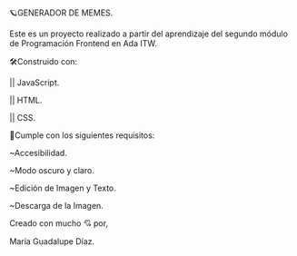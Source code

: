 🪐GENERADOR DE MEMES.

Este es un proyecto realizado a partir del aprendizaje del segundo módulo de Programación Frontend en Ada ITW.

🛠️Construido con:

|| JavaScript.

|| HTML.

|| CSS.

🚀Cumple con los siguientes requisitos:

~Accesibilidad.

~Modo oscuro y claro.

~Edición de Imagen y Texto.

~Descarga de la Imagen.

Creado con mucho 💘 por,

María Guadalupe Díaz.
